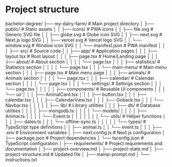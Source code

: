 # Project structure
bachelor-degree/
├── my-dairy-farm/              # Main project directory
│   ├── public/                  # Static assets
│   │   ├── icons/              # PWA icons
│   │   ├── file.svg            # Generic SVG file
│   │   ├── globe.svg           # Globe icon SVG
│   │   ├── next.svg            # Next.js logo SVG
│   │   ├── vercel.svg          # Vercel logo SVG
│   │   └── window.svg          # Window icon SVG
│   │   └── manifest.json       # PWA manifest
│   │
│   ├── src/                    # Source code
│   │   ├── app/                # Application pages
│   │   │   ├── layout.tsx      # Root layout
│   │   │   ├── page.tsx        # Home/Landing page
│   │   │   ├── about/          # About section
│   │   │   │   └── page.tsx
│   │   │   ├── statistics/     # Statistics section
│   │   │   │   └── page.tsx
│   │   │   └── main-menu/      # Main menu section
│   │   │       ├── page.tsx    # Main menu page
│   │   │       ├── animals/    # Animals section
│   │   │       │   └── page.tsx
│   │   │       ├── calendar/   # Calendar section
│   │   │       │   └── page.tsx
│   │   │       └── settings/   # Settings section
│   │   │           └── page.tsx
│   │   │
│   │   ├── components/         # Reusable UI components
│   │   │   └── ui/
│   │   │       ├── AnimalCard.tsx
│   │   │       ├── button.tsx
│   │   │       ├── calendar.tsx
│   │   │       ├── CalendarView.tsx
│   │   │       ├── Goback.tsx
│   │   │       └── Navbar.tsx
│   │   │
│   │   ├── lib/                # Library utilities
│   │   │   ├── db/             # Database utilities
│   │   │   │   ├── mongodb.ts
│   │   │   │   └── models/
│   │   │   │       ├── Animal.ts
│   │   │   │       └── Event.ts
│   │   │   │
│   │   │   └── utils/          # Helper functions
│   │   │       ├── dates.ts
│   │   │       └── offline-sync.ts
│   │   │
│   │   └── types/              # TypeScript type definitions
│   │       ├── animal.ts
│   │       └── event.ts
│   │
│   ├── .env                    # Environment variables
│   ├── next.config.js          # Next.js configuration
│   ├── package.json            # Project dependencies
│   └── tsconfig.json           # TypeScript configuration
│
├── requirements/               # Project requirements and documentation
│   ├── project-overview.md
│   ├── project-state.md
│   ├── project-structure.md     # Updated file
│   ├── mainp-prompt.md
│   └── instructions.txt